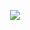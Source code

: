 <p align="center">
  <img src="https://c.tenor.com/pvFJwncehzIAAAAM/hello-there-private-from-penguins-of-madagascar.gif" />
</p>
